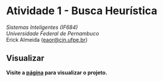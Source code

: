 # Atividade 1 - Busca Heurística
*Sistemas Inteligentes (IF684)*  
*Universidade Federal de Pernambuco*  
Erick Almeida (<eaor@cin.ufpe.br>)

## Visualizar

**Visite a [página](https://erickalmeida.com.br/atividades-si/busca-heuristica/) para visualizar o projeto.**

